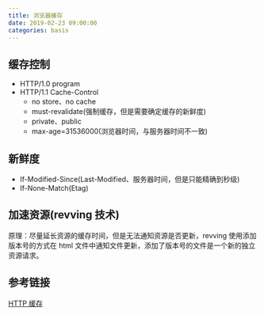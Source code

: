 ```yaml
---
title: 浏览器缓存
date: 2019-02-23 09:00:00
categories: basis
---
```


## 缓存控制

- HTTP/1.0 program
- HTTP/1.1 Cache-Control
  - no store、no cache
  - must-revalidate(强制缓存，但是需要确定缓存的新鲜度)
  - private、public
  - max-age=31536000(浏览器时间，与服务器时间不一致)

## 新鲜度

- If-Modified-Since(Last-Modified、服务器时间，但是只能精确到秒级)
- If-None-Match(Etag)

## 加速资源(revving 技术)

原理：尽量延长资源的缓存时间，但是无法通知资源是否更新，revving 使用添加版本号的方式在 html 文件中通知文件更新，添加了版本号的文件是一个新的独立资源请求。

## 参考链接

[HTTP 缓存](https://developer.mozilla.org/zh-CN/docs/Web/HTTP/Caching_FAQ)
